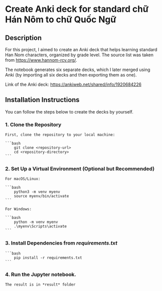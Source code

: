 # Create Anki deck for standard chữ Hán Nôm to chữ Quốc Ngữ

## Description
For this project, I aimed to create an Anki deck that helps learning standard Han Nom characters, organized by grade level. The source list was taken from https://www.hannom-rcv.org/.

The notebook generates six separate decks, which I later merged using Anki (by importing all six decks and then exporting them as one).

Link of the Anki deck: https://ankiweb.net/shared/info/1920684226

## Installation Instructions

You can follow the steps below to create the decks by yourself.

### 1. **Clone the Repository**
    First, clone the repository to your local machine:

    ```bash
        git clone <repository-url>
        cd <repository-directory>
    ```

### 2. **Set Up a Virtual Environment (Optional but Recommended)**

    For macOS/Linux:

    ```bash
        python3 -m venv myenv
        source myenv/bin/activate
    ```

    For Windows:

    ```bash
        python -m venv myenv
        .\myenv\Scripts\activate
    ```

### 3. Install Dependencies from *requirements.txt*
    ```bash
        pip install -r requirements.txt
    ```
### 4. Run the Jupyter notebook.
    The result is in *result* folder